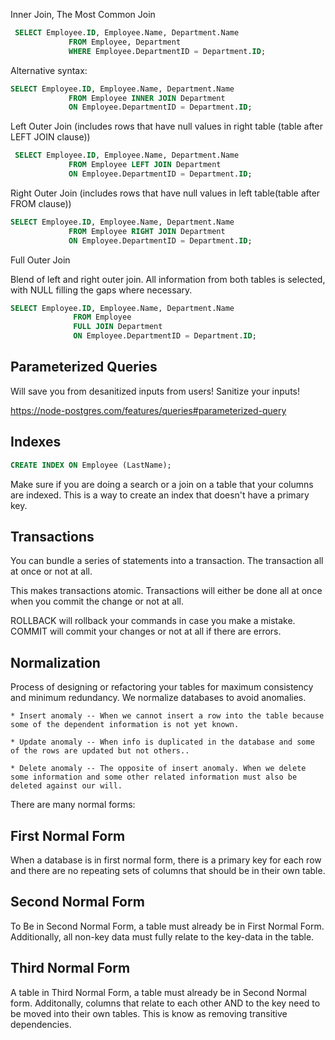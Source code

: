 Inner Join, The Most Common Join



```sql
 SELECT Employee.ID, Employee.Name, Department.Name
             FROM Employee, Department
             WHERE Employee.DepartmentID = Department.ID;
```


Alternative syntax:

```sql
SELECT Employee.ID, Employee.Name, Department.Name
             FROM Employee INNER JOIN Department
             ON Employee.DepartmentID = Department.ID;
```

Left Outer Join (includes rows that have null values in right table (table after LEFT JOIN clause))

```sql
 SELECT Employee.ID, Employee.Name, Department.Name
             FROM Employee LEFT JOIN Department
             ON Employee.DepartmentID = Department.ID;
```

Right Outer Join (includes rows that have null values in left table(table after FROM clause))

```sql
SELECT Employee.ID, Employee.Name, Department.Name
             FROM Employee RIGHT JOIN Department
             ON Employee.DepartmentID = Department.ID;
```

Full Outer Join

Blend of left and right outer join. All information from both tables is selected, with NULL filling the gaps where necessary. 

```sql
SELECT Employee.ID, Employee.Name, Department.Name
              FROM Employee
              FULL JOIN Department
              ON Employee.DepartmentID = Department.ID;

```

Parameterized Queries
--------
Will save you from desanitized inputs from users! 
Sanitize your inputs! 

https://node-postgres.com/features/queries#parameterized-query


Indexes
--------
```sql
CREATE INDEX ON Employee (LastName);
```

Make sure if you are doing a search or a join on a table that your columns are indexed. This is a way to create an index that doesn't have a primary key. 


Transactions
----------
You can bundle a series of statements into a transaction. The transaction all at once or not at all. 

This makes transactions atomic. Transactions will either be done all at once when you commit the change or not at all. 

ROLLBACK will rollback your commands in case you make a mistake. COMMIT will commit your changes or not at all if there are errors. 

Normalization
------------
Process of designing or refactoring your tables for maximum consistency and minimum redundancy. We normalize databases to avoid anomalies. 

    * Insert anomaly -- When we cannot insert a row into the table because some of the dependent information is not yet known.

    * Update anomaly -- When info is duplicated in the database and some of the rows are updated but not others..

    * Delete anomaly -- The opposite of insert anomaly. When we delete some information and some other related information must also be deleted against our will. 

There are many normal forms:

First Normal Form
---------------
When a database is in first normal form, there is a primary key for each row and there are no repeating sets of columns that should be in their own table. 

Second Normal Form
---------------
To Be in Second Normal Form, a table must already be in First Normal Form. Additionally, all non-key data must fully relate to the key-data in the table. 

Third Normal Form
--------------
A table in Third Normal Form, a table must already be in Second Normal form. Additonally, columns that relate to each other AND to the key need to be moved into their own tables. This is know as removing transitive dependencies. 